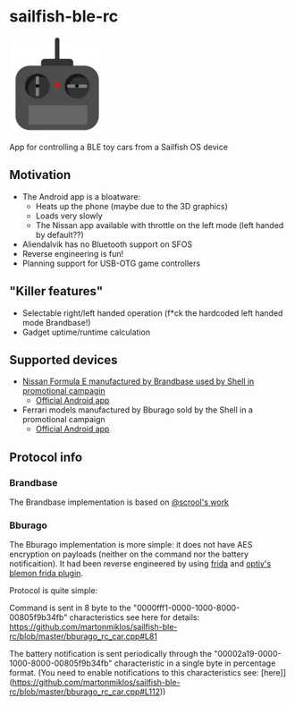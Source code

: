 # sailfish-ble-rc

![Icon](https://raw.githubusercontent.com/martonmiklos/sailfish-ble-rc/master/icons/172x172/sailfish-ble-rc.png "Sailfish BLE RC")

App for controlling a BLE toy cars from a Sailfish OS device

## Motivation
* The Android app is a bloatware: 
  * Heats up the phone (maybe due to the 3D graphics)
  * Loads very slowly
  * The Nissan app available with throttle on the left mode (left handed by default??)
* Aliendalvik has no Bluetooth support on SFOS
* Reverse engineering is fun!
* Planning support for USB-OTG game controllers

## "Killer features"
* Selectable right/left handed operation (f*ck the hardcoded left handed mode Brandbase!)
* Gadget uptime/runtime calculation

## Supported devices

* [Nissan Formula E manufactured by Brandbase used by Shell in promotional campagin](https://gist.github.com/martonmiklos/e960f17d7ba0f08327b0b588f9aae04b)
  * [Official Android app](https://play.google.com/store/apps/details?id=nl.brandbase.shellsupercars&hl=hu&gl=US)
* Ferrari models manufactured by Bburago sold by the Shell in a promotional campaign  
  * [Official Android app](https://play.google.com/store/apps/details?id=com.TDF.ShellRacingLegends&hl=hu&gl=US)

## Protocol info

### Brandbase
The Brandbase implementation is based on [@scrool's work](https://gist.github.com/scrool/e79d6a4cb50c26499746f4fe473b3768)

### Bburago
The Bburago implementation is more simple: it does not have AES encryption on payloads (neither on the command nor the battery notificaition). 
It had been reverse engineered by using [frida](https://frida.re/) and  [optiv's blemon frida plugin](https://github.com/optiv/blemon).

Protocol is quite simple:

Command is sent in 8 byte to the "0000fff1-0000-1000-8000-00805f9b34fb" characteristics see here for details:
https://github.com/martonmiklos/sailfish-ble-rc/blob/master/bburago_rc_car.cpp#L81

The battery notification is sent periodically through the "00002a19-0000-1000-8000-00805f9b34fb" characteristic in a single byte in percentage format. (You need to enable notifications to this characteristics see: [here]](https://github.com/martonmiklos/sailfish-ble-rc/blob/master/bburago_rc_car.cpp#L112))
